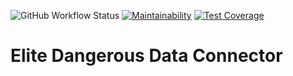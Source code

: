 ![GitHub Workflow Status](https://img.shields.io/github/workflow/status/glitchylabs/eddc/Node.js%20CI)
[![Maintainability](https://api.codeclimate.com/v1/badges/ac3daae276ce26ff3d05/maintainability)](https://codeclimate.com/repos/60b799f1186a88464e00502e/maintainability)
[![Test Coverage](https://api.codeclimate.com/v1/badges/ac3daae276ce26ff3d05/test_coverage)](https://codeclimate.com/repos/60b799f1186a88464e00502e/test_coverage)

Elite Dangerous Data Connector
=====================